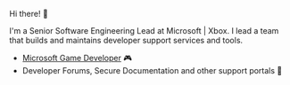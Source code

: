Hi there! :wave:

I'm a Senior Software Engineering Lead at Microsoft | Xbox. I lead a team that builds and maintains developer support services and tools.

- [Microsoft Game Developer](https://developer.microsoft.com/en-us/games/) :video_game:
- Developer Forums, Secure Documentation and other support portals :incoming_envelope:
